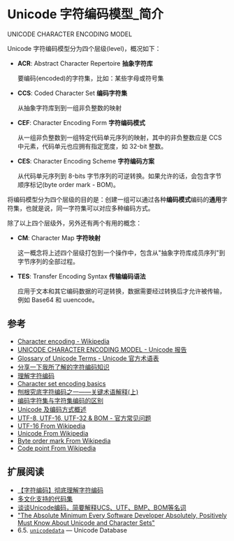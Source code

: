 # Unicode 字符编码模型_简介

UNICODE CHARACTER ENCODING MODEL

Unicode 字符编码模型分为四个层级(level)，概况如下：

- **ACR**: Abstract Character Repertoire **抽象字符库**

  要编码(encoded)的字符集，比如：某些字母或符号集

- **CCS**: Coded Character Set **编码字符集**

  从抽象字符库到到一组非负整数的映射

- **CEF**: Character Encoding Form **字符编码模式**

  从一组非负整数到一组特定代码单元序列的映射，其中的非负整数应是 CCS 中元素，代码单元也应拥有指定宽度，如 32-bit 整数。

- **CES**: Character Encoding Scheme **字符编码方案**

  从代码单元序列到 8-bits 字节序列的可逆转换。如果允许的话，会包含字节顺序标记(byte order mark - BOM)。


将编码模型分为四个层级的目的是：创建一组可以通过各种**编码模式**编码的**通用**字符集，也就是说，同一字符集可以对应多种编码方式。

除了以上四个层级外，另外还有两个有用的概念：

- **CM**: Character Map **字符映射**

  这一概念将上述四个层级打包到一个操作中，包含从"抽象字符库成员序列"到字节序列的全部过程。

- **TES**: Transfer Encoding Syntax **传输编码语法**

  应用于文本和其它编码数据的可逆转换，数据需要经过转换后才允许被传输，例如 Base64 和 uuencode。

## 参考

- [Character encoding - Wikipedia](https://en.wikipedia.org/wiki/Character_encoding)
- [UNICODE CHARACTER ENCODING MODEL - Unicode 报告](https://www.unicode.org/reports/tr17/)
- [Glossary of Unicode Terms - Unicode 官方术语表](https://www.unicode.org/glossary/)
- [分享一下我所了解的字符编码知识](https://www.jianshu.com/p/2d4ad873b39f)
- [理解字符编码](https://mp.weixin.qq.com/s/JJhyw9ZetlWM_jNqcQCCQA)
- [Character set encoding basics](https://scripts.sil.org/cms/scripts/page.php?site_id=nrsi&item_id=IWS-Chapter03#79e846db) 
- [刨根究底字符编码之一——关键术语解释(上)](https://zhuanlan.zhihu.com/p/27012967)
- [编码字符集与字符集编码的区别](https://www.cnblogs.com/zwq194/archive/2012/03/29/2422981.html)
- [Unicode 及编码方式概述](https://www.ibm.com/developerworks/cn/java/unicode-programming-language/index.html)
- [UTF-8, UTF-16, UTF-32 & BOM - 官方常见问题](https://www.unicode.org/faq/utf_bom.html)
- [UTF-16 From Wikipedia](https://en.wikipedia.org/wiki/UTF-16#U+D800_to_U+DFFF)
- [Unicode From Wikipedia](https://en.wikipedia.org/wiki/Unicode)
- [Byte order mark From Wikipedia](https://en.wikipedia.org/wiki/Byte_order_mark)
- [Code point From Wikipedia](https://en.wikipedia.org/wiki/Code_point)

## 扩展阅读

- [【字符编码】彻底理解字符编码](https://www.cnblogs.com/leesf456/p/5317574.html)
- [多文化支持的代码集](https://www.ibm.com/support/knowledgecenter/zh/ssw_aix_71/com.ibm.aix.nlsgdrf/code_sets_NLS.htm)
- [谈谈Unicode编码，简要解释UCS、UTF、BMP、BOM等名词](http://www.fmddlmyy.cn/text6.html)
- ["The Absolute Minimum Every Software Developer Absolutely, Positively Must Know About Unicode and Character Sets"](http://www.joelonsoftware.com/articles/Unicode.html)
- 6.5. [`unicodedata`](https://docs.python.org/3/library/unicodedata.html#module-unicodedata) — Unicode Database



































































